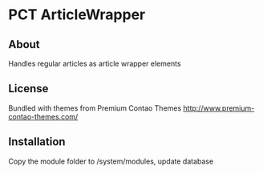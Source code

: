 PCT ArticleWrapper
================

About
-----
Handles regular articles as article wrapper elements

License
-------
Bundled with themes from Premium Contao Themes http://www.premium-contao-themes.com/

Installation
------------
Copy the module folder to /system/modules, update database
